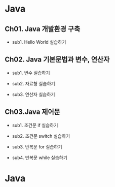 # Java

 

## Ch01. Java 개발환경 구축

- sub1. Hello World 실습하기

 

## Ch02. Java 기본문법과 변수, 연산자

- sub1. 변수 실습하기

- sub2. 자료형 실습하기

- sub3. 연산자 실습하기

 

## Ch03.Java 제어문

- sub1. 조건문 if 실습하기

- sub2. 조건문 switch 실습하기

- sub3. 반복문 for 실습하기

- sub4. 반복문 while 실습하기
# Java
